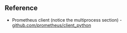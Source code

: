 

## Reference

- Prometheus client (notice the multiprocess section) - [github.com/prometheus/client_python](https://github.com/prometheus/client_python)
